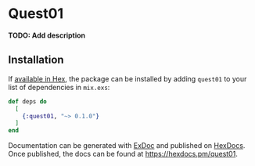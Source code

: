 # Quest01

**TODO: Add description**

## Installation

If [available in Hex](https://hex.pm/docs/publish), the package can be installed
by adding `quest01` to your list of dependencies in `mix.exs`:

```elixir
def deps do
  [
    {:quest01, "~> 0.1.0"}
  ]
end
```

Documentation can be generated with [ExDoc](https://github.com/elixir-lang/ex_doc)
and published on [HexDocs](https://hexdocs.pm). Once published, the docs can
be found at <https://hexdocs.pm/quest01>.

